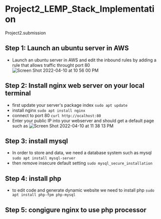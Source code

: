 # Project2_LEMP_Stack_Implementation
Project2.submission
## Step 1: Launch an ubuntu server in AWS
- Launch an ubuntu server in AWS and edit the inbound rules by adding a rule that allows traffic throught port 80
![Screen Shot 2022-04-10 at 10 56 00 PM](https://user-images.githubusercontent.com/101080172/162657585-5518a922-3345-42a5-acd4-d1206ebd4f2e.png)
## Step 2: Install nginx web server on your local terminal
- first update your server's package index `sudo apt update`
- install nginx `sudo apt install nginx`
- connect to port 80 `curl http://ocalhost:80`
- Enter your public IP into your webserver and should get a default page such as
![Screen Shot 2022-04-10 at 11 38 13 PM](https://user-images.githubusercontent.com/101080172/162661272-0e17e086-529a-4c09-92cb-30338208ad9a.png)
## Step 3: install mysql 
- In order to store and data, we need a database system such as mysql `sudo apt install mysql-server`
- then remove insecure default setting `sudo mysql_secure_installation`
## Step 4: install php
- to edit code and generate dynamic website we need to install php `sudo apt install php-fpm php-mysql`
## Step 5: congigure nginx to use php processor 
